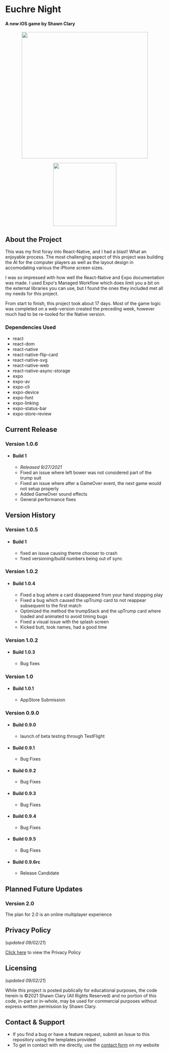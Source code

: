 # Euchre Night

#### A new iOS game by Shawn Clary

<p align="center">
  <img width="400" src="https://user-images.githubusercontent.com/26289436/131942355-d070153e-6b0c-4447-aefb-9e77fea4a9e1.png">
</p>

<p align="center">
  <a href="https://apps.apple.com/us/app/euchre-night/id1582666948" target="_blank" rel="noreferrer">
    <img width="200" src="https://user-images.githubusercontent.com/26289436/131943331-3403418e-7029-46dd-b637-64d5e9190bcf.png">
  </a>
</p>

## About the Project

This was my first foray into React-Native, and I had a blast! What an enjoyable process. The most challenging aspect of this project was building the AI for the computer players as well as the layout design in accomodating various the iPhone screen sizes.

I was so impressed with how well the React-Native and Expo documentation was made. I used Expo's Managed Workflow which does limit you a bit on the external libraries you can use, but I found the ones they included met all my needs for this project.

From start to finish, this project took about 17 days. Most of the game logic was completed on a web-version created the preceding week, however much had to be re-tooled for the Native version.

### Dependencies Used

- react
- react-dom
- react-native
- react-native-flip-card
- react-native-svg
- react-native-web
- react-native-async-storage
- expo
- expo-av
- expo-cli
- expo-device
- expo-font
- expo-linking
- expo-status-bar
- expo-store-review

## Current Release

### Version 1.0.6

- #### Build 1
  - _Released 9/27/2021_
  - Fixed an issue where left bower was not considered part of the trump suit
  - Fixed an issue where after a GameOver event, the next game would not setup properly
  - Added GameOver sound effects
  - General performance fixes

## Version History

### Version 1.0.5

- #### Build 1
  - fixed an issue causing theme chooser to crash
  - fixed versioning/build numbers being out of sync

### Version 1.0.2

- #### Build 1.0.4
  - Fixed a bug where a card disappeared from your hand stopping play
  - Fixed a bug which caused the upTrump card to not reappear subsequent to the first match
  - Optimized the method the trumpStack and the upTrump card where loaded and animated to avoid timing bugs
  - Fixed a visual issue with the splash screen
  - Kicked butt, took names, had a good time

### Version 1.0.2

- #### Build 1.0.3
  - Bug fixes

### Version 1.0

- #### Build 1.0.1
  - AppStore Submission

### Version 0.9.0

- #### Build 0.9.0
  - launch of beta testing through TestFlight
- #### Build 0.9.1
  - Bug Fixes
- #### Build 0.9.2
  - Bug Fixes
- #### Build 0.9.3
  - Bug Fixes
- #### Build 0.9.4
  - Bug Fixes
- #### Build 0.9.5
  - Bug Fixes
- #### Build 0.9.6rc
  - Release Candidate

## Planned Future Updates

### Version 2.0

The plan for 2.0 is an online multiplayer experience

## Privacy Policy

(_updated 09/02/21_)

[Click here](https://sleeptil3.github.io/euchre-native/) to view the Privacy Policy

## Licensing

(_updated 09/02/21_)

While this project is posted publically for educational purposes, the code herein is ©2021 Shawn Clary (All Rights Reserved) and no portion of this code, in-part or in-whole, may be used for commercial purposes without express written permission by Shawn Clary.

## Contact & Support

- If you find a bug or have a feature request, submit an Issue to this repository using the templates provided
- To get in contact with me directly, use the [contact form](https://www.sleeptil3software.com/#/contact) on my website
